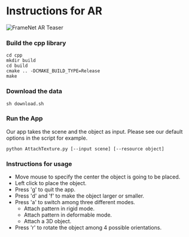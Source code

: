 # Instructions for AR

![FrameNet AR Teaser](https://github.com/hjwdzh/framenet/raw/master/img/teaser-ar.jpg)

### Build the cpp library
```
cd cpp
mkdir build
cd build
cmake .. -DCMAKE_BUILD_TYPE=Release
make
```

### Download the data
```
sh download.sh
```

### Run the App
Our app takes the scene and the object as input. Please see our default options in the script for example.
```
python AttachTexture.py [--input scene] [--resource object]
```

### Instructions for usage
* Move mouse to specify the center the object is going to be placed.
* Left click to place the object.
* Press 'g' to quit the app.
* Press 'd' and 'f' to make the object larger or smaller.
* Press 'a' to switch among three different modes.
  * Attach pattern in rigid mode.
  * Attach pattern in deformable mode.
  * Attach a 3D object.
* Press 'r' to rotate the object among 4 possible orientations.
